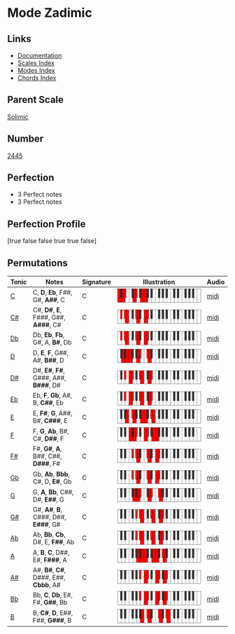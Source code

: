 # Mode Zadimic

## Links

- [Documentation](index.md)
- [Scales Index](Scales.md)
- [Modes Index](Modes.md)
- [Chords Index](Chords.md)

## Parent Scale

[Solimic](ScaleSolimic.md)

## Number

[2445](https://ianring.com/musictheory/scales/2445)

## Perfection

- 3 Perfect notes
- 3 Perfect notes

## Perfection Profile

[true false false true true false]

## Permutations

| Tonic | Notes | Signature | Illustration | Audio |
|-------|-------|-----------|--------------|-------|
| [C](ModeCNaturalZadimic.md) | C, **D**, **Eb**, F##, G#, **A##**, C | C | ![CNaturalZadimic](ModeCNaturalZadimic.png) | [midi](https://github.com/edipermadi/music/blob/main/docs/ModeCNaturalZadimic.mid?raw=true) |
| [C#](ModeCSharpZadimic.md) | C#, **D#**, **E**, F###, G##, **A###**, C# | C | ![CSharpZadimic](ModeCSharpZadimic.png) | [midi](https://github.com/edipermadi/music/blob/main/docs/ModeCSharpZadimic.mid?raw=true) |
| [Db](ModeDFlatZadimic.md) | Db, **Eb**, **Fb**, G#, A, **B#**, Db | C | ![DFlatZadimic](ModeDFlatZadimic.png) | [midi](https://github.com/edipermadi/music/blob/main/docs/ModeDFlatZadimic.mid?raw=true) |
| [D](ModeDNaturalZadimic.md) | D, **E**, **F**, G##, A#, **B##**, D | C | ![DNaturalZadimic](ModeDNaturalZadimic.png) | [midi](https://github.com/edipermadi/music/blob/main/docs/ModeDNaturalZadimic.mid?raw=true) |
| [D#](ModeDSharpZadimic.md) | D#, **E#**, **F#**, G###, A##, **B###**, D# | C | ![DSharpZadimic](ModeDSharpZadimic.png) | [midi](https://github.com/edipermadi/music/blob/main/docs/ModeDSharpZadimic.mid?raw=true) |
| [Eb](ModeEFlatZadimic.md) | Eb, **F**, **Gb**, A#, B, **C##**, Eb | C | ![EFlatZadimic](ModeEFlatZadimic.png) | [midi](https://github.com/edipermadi/music/blob/main/docs/ModeEFlatZadimic.mid?raw=true) |
| [E](ModeENaturalZadimic.md) | E, **F#**, **G**, A##, B#, **C###**, E | C | ![ENaturalZadimic](ModeENaturalZadimic.png) | [midi](https://github.com/edipermadi/music/blob/main/docs/ModeENaturalZadimic.mid?raw=true) |
| [F](ModeFNaturalZadimic.md) | F, **G**, **Ab**, B#, C#, **D##**, F | C | ![FNaturalZadimic](ModeFNaturalZadimic.png) | [midi](https://github.com/edipermadi/music/blob/main/docs/ModeFNaturalZadimic.mid?raw=true) |
| [F#](ModeFSharpZadimic.md) | F#, **G#**, **A**, B##, C##, **D###**, F# | C | ![FSharpZadimic](ModeFSharpZadimic.png) | [midi](https://github.com/edipermadi/music/blob/main/docs/ModeFSharpZadimic.mid?raw=true) |
| [Gb](ModeGFlatZadimic.md) | Gb, **Ab**, **Bbb**, C#, D, **E#**, Gb | C | ![GFlatZadimic](ModeGFlatZadimic.png) | [midi](https://github.com/edipermadi/music/blob/main/docs/ModeGFlatZadimic.mid?raw=true) |
| [G](ModeGNaturalZadimic.md) | G, **A**, **Bb**, C##, D#, **E##**, G | C | ![GNaturalZadimic](ModeGNaturalZadimic.png) | [midi](https://github.com/edipermadi/music/blob/main/docs/ModeGNaturalZadimic.mid?raw=true) |
| [G#](ModeGSharpZadimic.md) | G#, **A#**, **B**, C###, D##, **E###**, G# | C | ![GSharpZadimic](ModeGSharpZadimic.png) | [midi](https://github.com/edipermadi/music/blob/main/docs/ModeGSharpZadimic.mid?raw=true) |
| [Ab](ModeAFlatZadimic.md) | Ab, **Bb**, **Cb**, D#, E, **F##**, Ab | C | ![AFlatZadimic](ModeAFlatZadimic.png) | [midi](https://github.com/edipermadi/music/blob/main/docs/ModeAFlatZadimic.mid?raw=true) |
| [A](ModeANaturalZadimic.md) | A, **B**, **C**, D##, E#, **F###**, A | C | ![ANaturalZadimic](ModeANaturalZadimic.png) | [midi](https://github.com/edipermadi/music/blob/main/docs/ModeANaturalZadimic.mid?raw=true) |
| [A#](ModeASharpZadimic.md) | A#, **B#**, **C#**, D###, E##, **Cbbb**, A# | C | ![ASharpZadimic](ModeASharpZadimic.png) | [midi](https://github.com/edipermadi/music/blob/main/docs/ModeASharpZadimic.mid?raw=true) |
| [Bb](ModeBFlatZadimic.md) | Bb, **C**, **Db**, E#, F#, **G##**, Bb | C | ![BFlatZadimic](ModeBFlatZadimic.png) | [midi](https://github.com/edipermadi/music/blob/main/docs/ModeBFlatZadimic.mid?raw=true) |
| [B](ModeBNaturalZadimic.md) | B, **C#**, **D**, E##, F##, **G###**, B | C | ![BNaturalZadimic](ModeBNaturalZadimic.png) | [midi](https://github.com/edipermadi/music/blob/main/docs/ModeBNaturalZadimic.mid?raw=true) |
